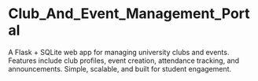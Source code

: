 # Club_And_Event_Management_Portal
A Flask + SQLite web app for managing university clubs and events. Features include club profiles, event creation, attendance tracking, and announcements. Simple, scalable, and built for student engagement.
